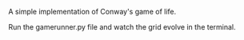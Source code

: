 
A simple implementation of Conway's game of life.

Run the gamerunner.py file and watch the grid evolve in the terminal.